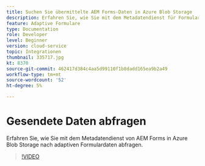 ```yaml
---
title: Suchen Sie übermittelte AEM Forms-Daten in Azure Blob Storage
description: Erfahren Sie, wie Sie mit dem Metadatendienst für Formulardatenmodelle in Azure Blob Storage nach von AEM Forms übermittelten Daten abfragen.
feature: Adaptive Formulare
type: Documentation
role: Developer
level: Beginner
version: cloud-service
topic: Integrationen
thumbnail: 335717.jpg
kt: 8370
source-git-commit: 462417d384c4aa5d99110f1b8dadd165ea9b2a49
workflow-type: tm+mt
source-wordcount: '52'
ht-degree: 5%

---
```


# Gesendete Daten abfragen

Erfahren Sie, wie Sie mit dem Metadatendienst von AEM Forms in Azure Blob Storage nach adaptiven Formulardaten abfragen.

>[!VIDEO](https://video.tv.adobe.com/v/335717/?quality=12&learn=on)


